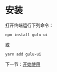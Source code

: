 # 安装

打开终端运行下列命令：

```
npm install gulu-ui
```
或

```
yarn add gulu-ui
```

下一节：[开始使用](#/doc/get-started)
